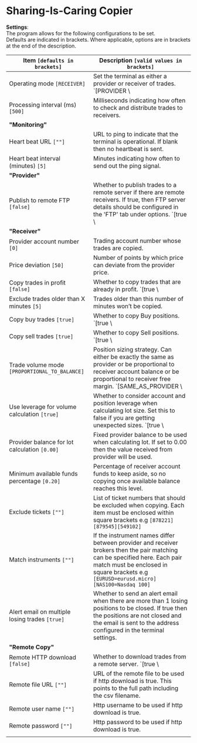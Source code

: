 # **Sharing-Is-Caring Copier**

**Settings**:   
The program allows for the following configurations to be set.    
Defaults are indicated in brackets. Where applicable, options are in brackets at the end of the description.

| Item `[defaults in brackets]`                  | Description `[valid values in brackets]`                                                                                                                                                                              |
|------------------------------------------------|-----------------------------------------------------------------------------------------------------------------------------------------------------------------------------------------------------------------------|
| Operating mode `[RECEIVER]`                    | Set the terminal as either a provider or receiver of trades. `[PROVIDER \                                                                                                                                             |  RECEIVER]`                                                                                                                                |
| Processing interval (ms) `[500]`               | Milliseconds indicating how often to check and distribute trades to receivers.                                                                                                                                        |
| **"Monitoring"**                               |                                                                                                                                                                                                                       |
| Heart beat URL `[""]`                          | URL to ping to indicate that the terminal is operational. If blank then no heartbeat is sent.                                                                                                                         |
| Heart beat interval (minutes) `[5]`            | Minutes indicating how often to send out the ping signal.                                                                                                                                                             |
| **"Provider"**                                 |                                                                                                                                                                                                                       |
| Publish to remote FTP `[false]`                | Whether to publish trades to a remote server if there are remote receivers. If true, then FTP server details should be configured in the 'FTP' tab under options. `[true \                                            | false]`                                                                                                                         |
| **"Receiver"**                                 |                                                                                                                                                                                                                       |
| Provider account number `[0]`                  | Trading account number whose trades are copied.                                                                                                                                                                       |
| Price deviation `[50]`                         | Number of points by which price can deviate from the provider price.                                                                                                                                                  |
| Copy trades in profit `[false]`                | Whether to copy trades that are already in profit. `[true \                                                                                                                                                           | false]`                                                                                                                                                  |
| Exclude trades older than X minutes `[5]`      | Trades older than this number of minutes won’t be copied.                                                                                                                                                             |
| Copy buy trades `[true]`                       | Whether to copy Buy positions. `[true \                                                                                                                                                                               | false]`                                                                                                                                                                      |
| Copy sell trades `[true]`                      | Whether to copy Sell positions. `[true \                                                                                                                                                                              | false]`                                                                                                                                                                     |
| Trade volume mode `[PROPORTIONAL_TO_BALANCE]`  | Position sizing strategy. Can either be exactly the same as provider or be proportional to receiver account balance or be proportional to receiver free margin. `[SAME_AS_PROVIDER \                                  | PROPORTIONAL_TO_BALANCE \| PROPORTIONAL_TO_FREE_MARGIN]`                                                     |
| Use leverage for volume calculation `[true]`   | Whether to consider account and position leverage when calculating lot size. Set this to false if you are getting unexpected sizes. `[true \                                                                          | false]` |
| Provider balance for lot calculation `[0.00]`  | Fixed provider balance to be used when calculating lot. If set to 0.00 then the value received from provider will be used.                                                                                            |
| Minimum available funds percentage `[0.20]`    | Percentage of receiver account funds to keep aside, so no copying once available balance reaches this level.                                                                                                          |
| Exclude tickets `[""]`                         | List of ticket numbers that should be excluded when copying. Each item must be enclosed within square brackets e.g `[878221][879545][549102]`                                                                         |
| Match instruments `[""]`                       | If the instrument names differ between provider and receiver brokers then the pair matching can be specified here. Each pair match must be enclosed in square brackets e.g `[EURUSD=eurusd.micro][NAS100=Nasdaq 100]` |
| Alert email on multiple losing trades `[true]` | Whether to send an alert email when there are more than 1 losing positions to be closed. If true then the positions are not closed and the email is sent to the address configured in the terminal settings.          |
| **"Remote Copy"**                              |                                                                                                                                                                                                                       |
| Remote HTTP download `[false]`                 | Whether to download trades from a remote server. `[true \                                                                                                                                                             | false]`                                                                                                                                                    |
| Remote file URL `[""]`                         | URL of the remote file to be used if http download is true. This points to the full path including the csv filename.                                                                                                  |
| Remote user name `[""]`                        | Http username to be used if http download is true.                                                                                                                                                                    |
| Remote password `[""]`                         | Http password to be used if http download is true.                                                                                                                                                                    |
|                                                |                                                                                                                                                                                                                       |